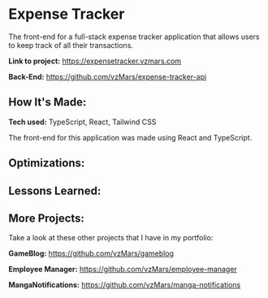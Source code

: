 # Expense Tracker

The front-end for a full-stack expense tracker application that allows users to keep track of all their transactions.

**Link to project:** https://expensetracker.vzmars.com

**Back-End:** https://github.com/vzMars/expense-tracker-api

<!-- ![alt text](https://i.imgur.com/dRCkzJk.png) -->

## How It's Made:

**Tech used:** TypeScript, React, Tailwind CSS

The front-end for this application was made using React and TypeScript.

## Optimizations:

<!-- I -->

## Lessons Learned:

<!-- I -->

## More Projects:

Take a look at these other projects that I have in my portfolio:

**GameBlog:** https://github.com/vzMars/gameblog

**Employee Manager:** https://github.com/vzMars/employee-manager

**MangaNotifications:** https://github.com/vzMars/manga-notifications
